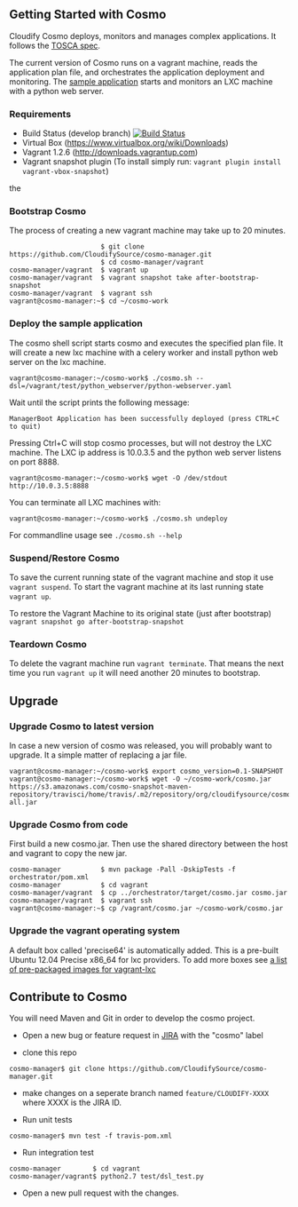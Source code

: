 ## Getting Started with Cosmo ## 

Cloudify Cosmo deploys, monitors and manages complex applications. It follows the [TOSCA spec](https://www.oasis-open.org/committees/tosca). 

The current version of Cosmo runs on a vagrant machine, reads the application plan file, and orchestrates the application deployment and monitoring.
The [sample application](vagrant/test/python_webserver/python-webserver.yaml) starts and monitors an LXC machine with a python web server. 

### Requirements ###
- Build Status (develop branch) [![Build Status](https://secure.travis-ci.org/CloudifySource/cosmo-manager.png?branch=develop)](http://travis-ci.org/CloudifySource/cosmo-manager)
- Virtual Box (https://www.virtualbox.org/wiki/Downloads)
- Vagrant 1.2.6 (http://downloads.vagrantup.com)
- Vagrant snapshot plugin (To install simply run: `vagrant plugin install vagrant-vbox-snapshot`)

the
### Bootstrap Cosmo ###

The process of creating a new vagrant machine may take up to 20 minutes.

```
                       $ git clone https://github.com/CloudifySource/cosmo-manager.git
                       $ cd cosmo-manager/vagrant
cosmo-manager/vagrant  $ vagrant up
cosmo-manager/vagrant  $ vagrant snapshot take after-bootstrap-snapshot
cosmo-manager/vagrant  $ vagrant ssh
vagrant@cosmo-manager:~$ cd ~/cosmo-work
```

### Deploy the sample application ###

The cosmo shell script starts cosmo and executes the specified plan file. It will create a new lxc machine with a celery worker and install python web server on the lxc machine.
```
vagrant@cosmo-manager:~/cosmo-work$ ./cosmo.sh --dsl=/vagrant/test/python_webserver/python-webserver.yaml
```

Wait until the script prints the following message: 
```
ManagerBoot Application has been successfully deployed (press CTRL+C to quit)
```

Pressing Ctrl+C will stop cosmo processes, but will not destroy the LXC machine.
The LXC ip address is 10.0.3.5 and the python web server listens on port 8888.
```
vagrant@cosmo-manager:~/cosmo-work$ wget -O /dev/stdout http://10.0.3.5:8888
```
You can terminate all LXC machines with:
```
vagrant@cosmo-manager:~/cosmo-work$ ./cosmo.sh undeploy
```

For commandline usage see `./cosmo.sh --help`

### Suspend/Restore Cosmo ###
To save the current running state of the vagrant machine and stop it use `vagrant suspend`.
To start the vagrant machine at its last running state `vagrant up`.

To restore the Vagrant Machine to its original state (just after bootstrap) `vagrant snapshot go after-bootstrap-snapshot`

### Teardown Cosmo ###
To delete the vagrant machine run `vagrant terminate`.
That means the next time you run `vagrant up` it will need another 20 minutes to bootstrap.

## Upgrade ##

### Upgrade Cosmo to latest version ###

In case a new version of cosmo was released, you will probably want to upgrade.
It a simple matter of replacing a jar file.

```
vagrant@cosmo-manager:~/cosmo-work$ export cosmo_version=0.1-SNAPSHOT
vagrant@cosmo-manager:~/cosmo-work$ wget -O ~/cosmo-work/cosmo.jar https://s3.amazonaws.com/cosmo-snapshot-maven-repository/travisci/home/travis/.m2/repository/org/cloudifysource/cosmo/orchestrator/${cosmo_version}/orchestrator-${cosmo_version}-all.jar
```

### Upgrade Cosmo from code ###

First build a new cosmo.jar. Then use the shared directory between the host and vagrant to copy the new jar.

```
cosmo-manager          $ mvn package -Pall -DskipTests -f orchestrator/pom.xml
cosmo-manager          $ cd vagrant
cosmo-manager/vagrant  $ cp ../orchestrator/target/cosmo.jar cosmo.jar
cosmo-manager/vagrant  $ vagrant ssh
vagrant@cosmo-manager:~$ cp /vagrant/cosmo.jar ~/cosmo-work/cosmo.jar
```

### Upgrade the vagrant operating system ###
A default box called 'precise64' is automatically added.
This is a pre-built Ubuntu 12.04 Precise x86_64 for lxc providers.
To add more boxes see [a list of pre-packaged images for vagrant-lxc](https://github.com/fgrehm/vagrant-lxc/wiki/Base-boxes#available-boxes)


## Contribute to Cosmo ##

You will need Maven and Git in order to develop the cosmo project.

- Open a new bug or feature request in [JIRA](cloudifysource.atlassian.net) with the "cosmo" label

- clone this repo

```
cosmo-manager$ git clone https://github.com/CloudifySource/cosmo-manager.git
```

- make changes on a seperate branch named `feature/CLOUDIFY-XXXX` where XXXX is the JIRA ID.

- Run unit tests

```
cosmo-manager$ mvn test -f travis-pom.xml
```
    
- Run integration test

```
cosmo-manager        $ cd vagrant
cosmo-manager/vagrant$ python2.7 test/dsl_test.py
```

- Open a new pull request with the changes.
